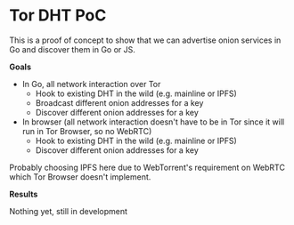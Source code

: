 # Tor DHT PoC

This is a proof of concept to show that we can advertise onion services in Go and discover them in Go or JS.

**Goals**

* In Go, all network interaction over Tor
  * Hook to existing DHT in the wild (e.g. mainline or IPFS)
  * Broadcast different onion addresses for a key
  * Discover different onion addresses for a key
* In browser (all network interaction doesn't have to be in Tor since it will run in Tor Browser, so no WebRTC)
  * Hook to existing DHT in the wild (e.g. mainline or IPFS)
  * Discover different onion addresses for a key

Probably choosing IPFS here due to WebTorrent's requirement on WebRTC which Tor Browser doesn't implement.

**Results**

Nothing yet, still in development